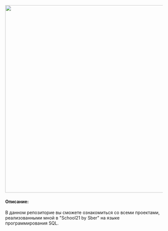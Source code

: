 <div id="header" align="center">
   <img src="https://i.giphy.com/media/v1.Y2lkPTc5MGI3NjExbDlhMzM3ZGlrdTltNXQxZ2IzbWY4bzVmdngwNGl2cTJ2bmVxamxqNiZlcD12MV9pbnRlcm5hbF9naWZfYnlfaWQmY3Q9Zw/vISmwpBJUNYzukTnVx/giphy.gif" width="600"/>
</div>

<h4 align="left">Описание:</h4>

В данном репозиторие вы сможете ознакомиться со всеми проектами, реализованными мной в "School21 by Sber" на языке программирования SQL.  
